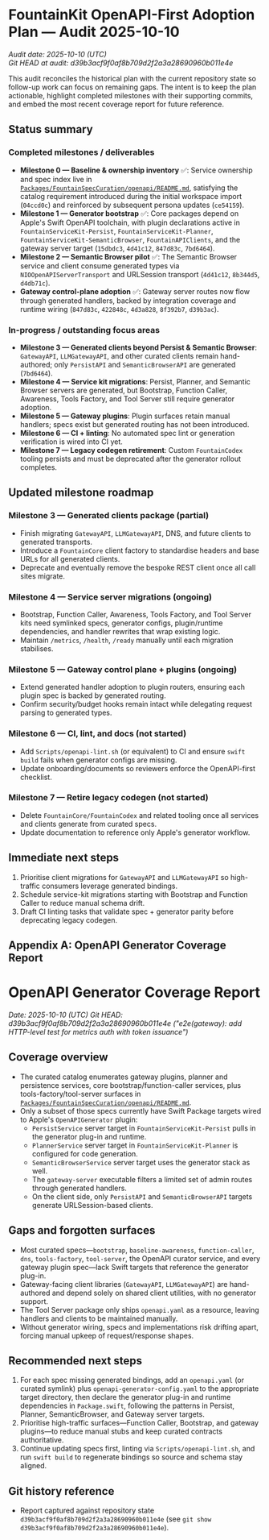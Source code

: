 # FountainKit OpenAPI-First Adoption Plan — Audit 2025-10-10

_Audit date: 2025-10-10 (UTC)_  
_Git HEAD at audit: d39b3acf9f0af8b709d2f2a3a28690960b011e4e_

This audit reconciles the historical plan with the current repository state so follow-up work can focus on remaining gaps. The intent is to keep the plan actionable, highlight completed milestones with their supporting commits, and embed the most recent coverage report for future reference.

## Status summary

### Completed milestones / deliverables
- **Milestone 0 — Baseline & ownership inventory** ✅: Service ownership and spec index live in [`Packages/FountainSpecCuration/openapi/README.md`](Packages/FountainSpecCuration/openapi/README.md), satisfying the catalog requirement introduced during the initial workspace import (`04ccd0c`) and reinforced by subsequent persona updates (`ce54159`).
- **Milestone 1 — Generator bootstrap** ✅: Core packages depend on Apple's Swift OpenAPI toolchain, with plugin declarations active in `FountainServiceKit-Persist`, `FountainServiceKit-Planner`, `FountainServiceKit-SemanticBrowser`, `FountainAPIClients`, and the gateway server target (`15dbdc3`, `4d41c12`, `847d83c`, `7bd6464`).
- **Milestone 2 — Semantic Browser pilot** ✅: The Semantic Browser service and client consume generated types via `NIOOpenAPIServerTransport` and URLSession transport (`4d41c12`, `8b344d5`, `d4db71c`).
- **Gateway control-plane adoption** ✅: Gateway server routes now flow through generated handlers, backed by integration coverage and runtime wiring (`847d83c`, `422848c`, `4d3a828`, `8f392b7`, `d39b3ac`).

### In-progress / outstanding focus areas
- **Milestone 3 — Generated clients beyond Persist & Semantic Browser**: `GatewayAPI`, `LLMGatewayAPI`, and other curated clients remain hand-authored; only `PersistAPI` and `SemanticBrowserAPI` are generated (`7bd6464`).
- **Milestone 4 — Service kit migrations**: Persist, Planner, and Semantic Browser servers are generated, but Bootstrap, Function Caller, Awareness, Tools Factory, and Tool Server still require generator adoption.
- **Milestone 5 — Gateway plugins**: Plugin surfaces retain manual handlers; specs exist but generated routing has not been introduced.
- **Milestone 6 — CI + linting**: No automated spec lint or generation verification is wired into CI yet.
- **Milestone 7 — Legacy codegen retirement**: Custom `FountainCodex` tooling persists and must be deprecated after the generator rollout completes.

## Updated milestone roadmap

### Milestone 3 — Generated clients package (partial)
- Finish migrating `GatewayAPI`, `LLMGatewayAPI`, DNS, and future clients to generated transports.
- Introduce a `FountainCore` client factory to standardise headers and base URLs for all generated clients.
- Deprecate and eventually remove the bespoke REST client once all call sites migrate.

### Milestone 4 — Service server migrations (ongoing)
- Bootstrap, Function Caller, Awareness, Tools Factory, and Tool Server kits need symlinked specs, generator configs, plugin/runtime dependencies, and handler rewrites that wrap existing logic.
- Maintain `/metrics`, `/health`, `/ready` manually until each migration stabilises.

### Milestone 5 — Gateway control plane + plugins (ongoing)
- Extend generated handler adoption to plugin routers, ensuring each plugin spec is backed by generated routing.
- Confirm security/budget hooks remain intact while delegating request parsing to generated types.

### Milestone 6 — CI, lint, and docs (not started)
- Add `Scripts/openapi-lint.sh` (or equivalent) to CI and ensure `swift build` fails when generator configs are missing.
- Update onboarding/documents so reviewers enforce the OpenAPI-first checklist.

### Milestone 7 — Retire legacy codegen (not started)
- Delete `FountainCore/FountainCodex` and related tooling once all services and clients generate from curated specs.
- Update documentation to reference only Apple's generator workflow.

## Immediate next steps
1. Prioritise client migrations for `GatewayAPI` and `LLMGatewayAPI` so high-traffic consumers leverage generated bindings.
2. Schedule service-kit migrations starting with Bootstrap and Function Caller to reduce manual schema drift.
3. Draft CI linting tasks that validate spec + generator parity before deprecating legacy codegen.

## Appendix A: OpenAPI Generator Coverage Report
# OpenAPI Generator Coverage Report

_Date: 2025-10-10 (UTC)_
_Git HEAD: d39b3acf9f0af8b709d2f2a3a28690960b011e4e ("e2e(gateway): add HTTP-level test for metrics auth with token issuance")_

## Coverage overview
- The curated catalog enumerates gateway plugins, planner and persistence services, core bootstrap/function-caller services, plus tools-factory/tool-server surfaces in [`Packages/FountainSpecCuration/openapi/README.md`](Packages/FountainSpecCuration/openapi/README.md).
- Only a subset of those specs currently have Swift Package targets wired to Apple's `OpenAPIGenerator` plugin:
  - `PersistService` server target in `FountainServiceKit-Persist` pulls in the generator plug-in and runtime.
  - `PlannerService` server target in `FountainServiceKit-Planner` is configured for code generation.
  - `SemanticBrowserService` server target uses the generator stack as well.
  - The `gateway-server` executable filters a limited set of admin routes through generated handlers.
  - On the client side, only `PersistAPI` and `SemanticBrowserAPI` targets generate URLSession-based clients.

## Gaps and forgotten surfaces
- Most curated specs—`bootstrap`, `baseline-awareness`, `function-caller`, `dns`, `tools-factory`, `tool-server`, the OpenAPI curator service, and every gateway plugin spec—lack Swift targets that reference the generator plug-in.
- Gateway-facing client libraries (`GatewayAPI`, `LLMGatewayAPI`) are hand-authored and depend solely on shared client utilities, with no generator support.
- The Tool Server package only ships `openapi.yaml` as a resource, leaving handlers and clients to be maintained manually.
- Without generator wiring, specs and implementations risk drifting apart, forcing manual upkeep of request/response shapes.

## Recommended next steps
1. For each spec missing generated bindings, add an `openapi.yaml` (or curated symlink) plus `openapi-generator-config.yaml` to the appropriate target directory, then declare the generator plug-in and runtime dependencies in `Package.swift`, following the patterns in Persist, Planner, SemanticBrowser, and Gateway server targets.
2. Prioritise high-traffic surfaces—Function Caller, Bootstrap, and gateway plugins—to reduce manual stubs and keep curated contracts authoritative.
3. Continue updating specs first, linting via `Scripts/openapi-lint.sh`, and run `swift build` to regenerate bindings so source and schema stay aligned.

## Git history reference
- Report captured against repository state `d39b3acf9f0af8b709d2f2a3a28690960b011e4e` (see `git show d39b3acf9f0af8b709d2f2a3a28690960b011e4e`).
